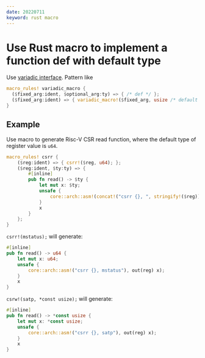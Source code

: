 ```yaml
---
date: 20220711
keyword: rust macro
---
```


# Use Rust macro to implement a function def with default type

Use [variadic interface](https://doc.rust-lang.org/rust-by-example/macros/variadics.html). Pattern like

```rust
macro_rules! variadic_macro {
  ($fixed_arg:ident, $optional_arg:ty) => { /* def */ };
  ($fixed_arg:ident) => { variadic_macro!($fixed_arg, usize /* default type */); };
}
```

## Example

Use macro to generate Risc-V CSR read function, where the default type of register value is `u64`.

```rust
macro_rules! csrr {
    ($reg:ident) => { csrr!($reg, u64); };
    ($reg:ident, $ty:ty) => {
        #[inline]
        pub fn read() -> $ty {
            let mut x: $ty;
            unsafe {
                core::arch::asm!(concat!("csrr {}, ", stringify!($reg)), out(reg) x);
            }
            x
        }
    };
}
```

`csrr!(mstatus);` will generate:

```rust
#[inline]
pub fn read() -> u64 {
    let mut x: u64;
    unsafe {
        core::arch::asm!("csrr {}, mstatus"), out(reg) x);
    }
    x
}
```

`csrw!(satp, *const usize);` will generate:

```rust
#[inline]
pub fn read() -> *const usize {
    let mut x: *const usize;
    unsafe {
        core::arch::asm!("csrr {}, satp"), out(reg) x);
    }
    x
}
```
